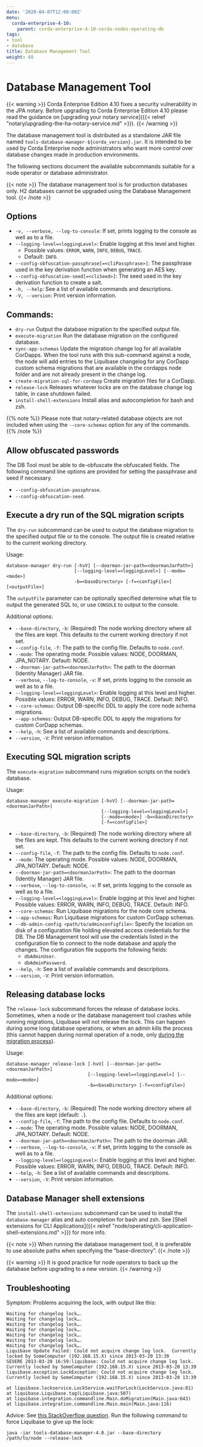 ```yaml
---
date: '2020-04-07T12:00:00Z'
menu:
  corda-enterprise-4-10:
    parent: corda-enterprise-4-10-corda-nodes-operating-db
tags:
- tool
- database
title: Database Management Tool
weight: 60
---
```


# Database Management Tool

{{< warning >}}
Corda Enterprise Edition 4.10 fixes a security vulnerability in the JPA notary. Before upgrading to Corda Enterprise Edition 4.10 please read the guidance on [upgrading your notary service]({{< relref "notary/upgrading-the-ha-notary-service.md" >}}).
{{< /warning >}}

The database management tool is distributed as a standalone JAR file named `tools-database-manager-${corda_version}.jar`.
It is intended to be used by Corda Enterprise node administrators who want more control over database changes made in production
environments.

The following sections document the available subcommands suitable for a node operator or database administrator.

{{< note >}}
The database management tool is for production databases only. H2 databases cannot be upgraded using the Database Management tool.
{{< /note >}}

## Options

* `-v, --verbose, --log-to-console`: If set, prints logging to the console as well as to a file.
* `--logging-level=<loggingLevel>`: Enable logging at this level and higher.
    * Possible values: `ERROR`, `WARN`, `INFO`, `DEBUG`, `TRACE`.
    * Default: `INFO`.
* `--config-obfuscation-passphrase[=<cliPassphrase>]`: The passphrase used in the key derivation function when generating an AES key.
* `--config-obfuscation-seed[=<cliSeed>]`: The seed used in the key derivation function to create a salt.
* `-h, --help`: See a list of available commands and descriptions.
* `-V, --version`: Print version information.

## Commands:

* `dry-run` Output the database migration to the specified output file.
* `execute-migration` Run the database migration on the configured database.
* `sync-app-schemas` Update the migration change log for all available CorDapps. When the tool runs with this sub-command against a node, the node will add entries to the Liquibase changelog for any CorDapp custom schema migrations that are available in the cordapps node folder and are not already
present in the change log.
* `create-migration-sql-for-cordapp` Create migration files for a CorDapp.
* `release-lock` Releases whatever locks are on the database change log table, in case shutdown failed.
* `install-shell-extensions` Install alias and autocompletion for bash and zsh.

{{% note %}}
Please note that notary-related database objects are not included when using the `--core-schemas` option for any of the commands.
{{% /note %}}


## Allow obfuscated passwords

The DB Tool must be able to de-obfuscate the obfuscated fields.
The following command line options are provided for setting the passphrase and seed if necessary.

* `--config-obfuscation-passphrase`.
* `--config-obfuscation-seed`.

## Execute a dry run of the SQL migration scripts

The `dry-run` subcommand can be used to output the database migration to the specified output file or to the console. The output file is created relative to the current working directory.

Usage:

```shell
database-manager dry-run [-hvV] [--doorman-jar-path=<doormanJarPath>]
                         [--logging-level=<loggingLevel>] [--mode=<mode>]
                         -b=<baseDirectory> [-f=<configFile>] [<outputFile>]
```

The `outputFile` parameter can be optionally specified determine what file to output the generated SQL to, or use
`CONSOLE` to output to the console.

Additional options:

* `--base-directory`, `-b`: (Required) The node working directory where all the files are kept. This defaults to the current working directory if not set.
* `--config-file`, `-f`: The path to the config file. Defaults to `node.conf`.
* `--mode`: The operating mode. Possible values: NODE, DOORMAN, JPA_NOTARY. Default: NODE.
* `--doorman-jar-path=<doormanJarPath>`: The path to the doorman (Identity Manager) JAR file.
* `--verbose`, `--log-to-console`, `-v`: If set, prints logging to the console as well as to a file.
* `--logging-level=<loggingLevel>`: Enable logging at this level and higher. Possible values: ERROR, WARN, INFO, DEBUG, TRACE. Default: INFO.
* `--core-schemas`: Output DB-specific DDL to apply the core node schema migrations.
* `--app-schemas`: Output DB-specific DDL to apply the migrations for custom CorDapp schemas.
* `--help`, `-h`: See a list of available commands and descriptions.
* `--version`, `-V`: Print version information.


## Executing SQL migration scripts

The `execute-migration` subcommand runs migration scripts on the node’s database.

Usage:

```shell
database-manager execute-migration [-hvV] [--doorman-jar-path=<doormanJarPath>]
                                   [--logging-level=<loggingLevel>]
                                   [--mode=<mode>] -b=<baseDirectory>
                                   [-f=<configFile>]
```


* `--base-directory`, `-b`: (Required) The node working directory where all the files are kept. This defaults to the current working directory if not set.
* `--config-file`, `-f`: The path to the config file. Defaults to `node.conf`.
* `--mode`: The operating mode. Possible values: NODE, DOORMAN, JPA_NOTARY. Default: NODE.
* `--doorman-jar-path=<doormanJarPath>`: The path to the doorman (Identity Manager) JAR file.
* `--verbose`, `--log-to-console`, `-v`: If set, prints logging to the console as well as to a file.
* `--logging-level=<loggingLevel>`: Enable logging at this level and higher. Possible values: ERROR, WARN, INFO, DEBUG, TRACE. Default: INFO.
* `--core-schemas`: Run Liquibase migrations for the node core schema.
* `--app-schemas`: Run Liquibase migrations for custom CorDapp schemas.
* `--db-admin-config <path/to/adminconfigfile>`: Specify the location on disk of a configuration file holding elevated access credentials for the DB. The DB Management tool will use the credentials listed in the configuration file to connect to the node database and apply the changes. The configuration file supports the following fields:
  * `dbAdminUser`.
  * `dbAdminPassword`.
* `--help`, `-h`: See a list of available commands and descriptions.
* `--version`, `-V`: Print version information.


## Releasing database locks

The `release-lock` subcommand forces the release of database locks. Sometimes, when a node or the database management
tool crashes while running migrations, Liquibase will not release the lock. This can happen during some long
database operations, or when an admin kills the process (this cannot happen during normal operation of a node,
only [during the migration process](http://www.liquibase.org/documentation/databasechangeloglock_table.html)).

Usage:

```shell
database-manager release-lock [-hvV] [--doorman-jar-path=<doormanJarPath>]
                              [--logging-level=<loggingLevel>] [--mode=<mode>]
                              -b=<baseDirectory> [-f=<configFile>]
```

Additional options:

* `--base-directory`, `-b`: (Required) The node working directory where all the files are kept (default: `.`).
* `--config-file`, `-f`: The path to the config file. Defaults to `node.conf`.
* `--mode`: The operating mode. Possible values: NODE, DOORMAN, JPA_NOTARY. Default: NODE.
* `--doorman-jar-path=<doormanJarPath>`: The path to the doorman JAR.
* `--verbose`, `--log-to-console`, `-v`: If set, prints logging to the console as well as to a file.
* `--logging-level=<loggingLevel>`: Enable logging at this level and higher. Possible values: ERROR, WARN, INFO, DEBUG, TRACE. Default: INFO.
* `--help`, `-h`: See a list of available commands and descriptions.
* `--version`, `-V`: Print version information.


## Database Manager shell extensions

The `install-shell-extensions` subcommand can be used to install the `database-manager` alias and auto completion for
bash and zsh. See [Shell extensions for CLI Applications]({{< relref "node/operating/cli-application-shell-extensions.md" >}}) for more info.

{{< note >}}
When running the database management tool, it is preferable to use absolute paths when specifying the “base-directory”.
{{< /note >}}

{{< warning >}}
It is good practice for node operators to back up the database before upgrading to a new version.
{{< /warning >}}


## Troubleshooting

Symptom: Problems acquiring the lock, with output like this:

```
Waiting for changelog lock….
Waiting for changelog lock….
Waiting for changelog lock….
Waiting for changelog lock….
Waiting for changelog lock….
Waiting for changelog lock….
Waiting for changelog lock….
Liquibase Update Failed: Could not acquire change log lock.  Currently locked by SomeComputer (192.168.15.X) since 2013-03-20 13:39
SEVERE 2013-03-20 16:59:liquibase: Could not acquire change log lock.  Currently locked by SomeComputer (192.168.15.X) since 2013-03-20 13:39
liquibase.exception.LockException: Could not acquire change log lock.  Currently locked by SomeComputer (192.168.15.X) since 2013-03-20 13:39

at liquibase.lockservice.LockService.waitForLock(LockService.java:81)
at liquibase.Liquibase.tag(Liquibase.java:507)
at liquibase.integration.commandline.Main.doMigration(Main.java:643)
at liquibase.integration.commandline.Main.main(Main.java:116)
```

Advice: See [this StackOverflow question](https://stackoverflow.com/questions/15528795/liquibase-lock-reasons).
Run the following command to force Liquibase to give up the lock:

```
java -jar tools-database-manager-4.0.jar --base-directory /path/to/node --release-lock
```
